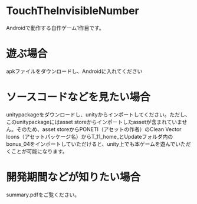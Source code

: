 # TouchTheInvisibleNumber
Androidで動作する自作ゲーム1作目です。

# 遊ぶ場合
apkファイルをダウンロードし、Androidに入れてください

# ソースコードなどを見たい場合
unitypackageをダウンロードし、unityからインポートしてください。ただし、このunitypackageにはasset storeからインポートしたassetが含まれていません。そのため、asset storeからPONETI（アセットの作者）のClean Vector Icons（アセットパッケージ名）からT_11_home_とUpdateフォルダ内のbonus_04をインポートしていただけると、unity上でも本ゲームを遊んでいただくことが可能になります。

# 開発期間などが知りたい場合
summary.pdfをご覧ください。


